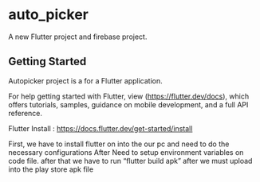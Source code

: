 # auto_picker

A new Flutter project and firebase project.

## Getting Started

Autopicker project is a for a Flutter application.

For help getting started with Flutter, view 
(https://flutter.dev/docs), which offers tutorials,
samples, guidance on mobile development, and a full API reference.

Flutter Install : https://docs.flutter.dev/get-started/install

First, we have to install flutter on into the our pc and need to do the necessary configurations After Need to setup environment variables on code file. after that we have to run “flutter build apk” after we must upload into the play store apk file
